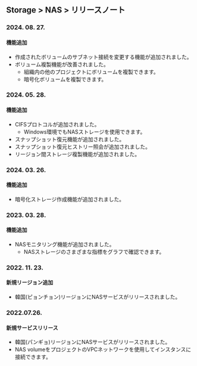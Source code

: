 ## Storage > NAS > リリースノート

### 2024. 08. 27.

#### 機能追加

* 作成されたボリュームのサブネット接続を変更する機能が追加されました。
* ボリューム複製機能が改善されました。
    * 組織内の他のプロジェクトにボリュームを複製できます。
     * 暗号化ボリュームを複製できます。

### 2024. 05. 28. 

#### 機能追加
* CIFSプロトコルが追加されました。
    * Windows環境でもNASストレージを使用できます。
* スナップショット復元機能が追加されました。
* スナップショット復元ヒストリー照会が追加されました。
* リージョン間ストレージ複製機能が追加されました。

### 2024. 03. 26.

#### 機能追加

* 暗号化ストレージ作成機能が追加されました。

### 2023. 03. 28.

#### 機能追加

* NASモニタリング機能が追加されました。
    * NASストレージのさまざまな指標をグラフで確認できます。

### 2022. 11. 23.

#### 新規リージョン追加

* 韓国(ピョンチョン)リージョンにNASサービスがリリースされました。

### 2022.07.26.

#### 新規サービスリリース

* 韓国(パンギョ)リージョンにNASサービスがリリースされました。
* NAS volumeをプロジェクトのVPCネットワークを使用してインスタンスに接続できます。
